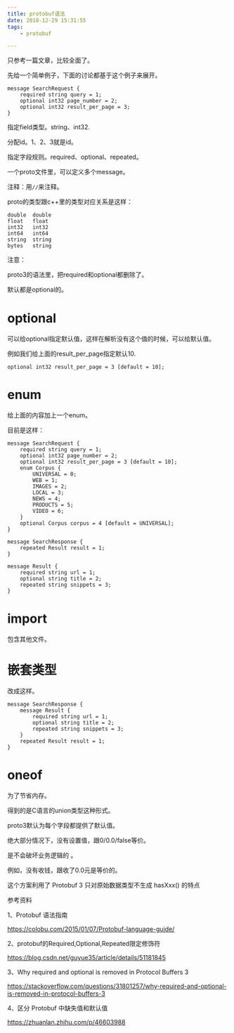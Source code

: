 ```yaml
---
title: protobuf语法
date: 2018-12-29 15:31:55
tags:
	- protobuf

---
```




只参考一篇文章，比较全面了。

先给一个简单例子，下面的讨论都基于这个例子来展开。

```
message SearchRequest {
    required string query = 1;
    optional int32 page_number = 2;
    optional int32 result_per_page = 3;
}
```

指定field类型。string、int32.

分配id。1、2、3就是id。

指定字段规则。required、optional、repeated。

一个proto文件里，可以定义多个message。

注释：用`//`来注释。

proto的类型跟c++里的类型对应关系是这样：

```
double	double
float	float
int32	int32
int64	int64
string 	string
bytes	string
```



注意：

proto3的语法里，把required和optional都删除了。

默认都是optional的。



# optional

可以给optional指定默认值，这样在解析没有这个值的时候，可以给默认值。

例如我们给上面的result_per_page指定默认10.

```
optional int32 result_per_page = 3 [default = 10];
```

# enum

给上面的内容加上一个enum。

目前是这样：

```
message SearchRequest {
    required string query = 1;
    optional int32 page_number = 2;
    optional int32 result_per_page = 3 [default = 10];
    enum Corpus {
        UNIVERSAL = 0;
        WEB = 1;
        IMAGES = 2;
        LOCAL = 3;
        NEWS = 4;
        PRODUCTS = 5;
        VIDEO = 6;
    }
    optional Corpus corpus = 4 [default = UNIVERSAL];
}

message SearchResponse {
    repeated Result result = 1;
}

message Result {
    required string url = 1;
    optional string title = 2;
    repeated string snippets = 3;
}

```

# import

包含其他文件。



# 嵌套类型

改成这样。

```
message SearchResponse {
    message Result {
        required string url = 1;
        optional string title = 2;
        repeated string snippets = 3;
    }
    repeated Result result = 1;
}
```



# oneof

为了节省内存。

得到的是C语言的union类型这种形式。





proto3默认为每个字段都提供了默认值。

绝大部分情况下，没有设置值，跟0/0.0/false等价。

是不会破坏业务逻辑的 。

例如，没有收钱，跟收了0.0元是等价的。



这个方案利用了 Protobuf 3 只对原始数据类型不生成 hasXxx() 的特点



参考资料

1、Protobuf 语法指南

https://colobu.com/2015/01/07/Protobuf-language-guide/

2、protobuf的Required,Optional,Repeated限定修饰符

https://blog.csdn.net/guyue35/article/details/51181845

3、Why required and optional is removed in Protocol Buffers 3

https://stackoverflow.com/questions/31801257/why-required-and-optional-is-removed-in-protocol-buffers-3

4、区分 Protobuf 中缺失值和默认值

https://zhuanlan.zhihu.com/p/46603988